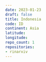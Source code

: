 ```yaml
---
date: 2023-01-23
draft: false
title: Indonesia
code: ID
continent: Asia
latitude:
longitude:
repo_count: 1
repositories:
- rinarxiv
---
```



